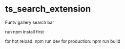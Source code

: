 # ts_search_extension
Funtv gallery search bar

run npm install first

for hot reload:
npm run dev
for production:
npm run build
